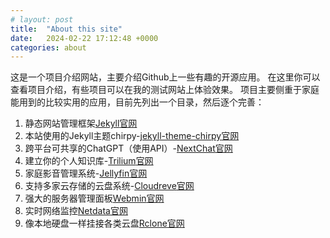 ```yaml
---
# layout: post
title:  "About this site"
date:   2024-02-22 17:12:48 +0000
categories: about
---
```

这是一个项目介绍网站，主要介绍Github上一些有趣的开源应用。
在这里你可以查看项目介绍，有些项目可以在我的测试网站上体验效果。
项目主要侧重于家庭能用到的比较实用的应用，目前先列出一个目录，然后逐个完善：
1. 静态网站管理框架[Jekyll](https://github.com/znhskzj/jekyll)[官网](https://jekyllrb.com)
2. 本站使用的Jekyll主题chirpy-[jekyll-theme-chirpy](https://github.com/znhskzj/jekyll-theme-chirpy)[官网](https://chirpy.cotes.page/)
3. 跨平台可共享的ChatGPT（使用API）-[NextChat](https://github.com/znhskzj/ChatGPT-Next-Web)[官网](https://ab.nextweb.fun)
4. 建立你的个人知识库-[Trilium](https://github.com/znhskzj/trilium)[官网](https://notes.zhurong.link)
5. 家庭影音管理系统-[Jellyfin](https://github.com/znhskzj/jellyfin)[官网](https://jellyfin.org)
6. 支持多家云存储的云盘系统-[Cloudreve](https://github.com/znhskzj/Cloudreve)[官网](https://cloudreve.org)
7. 强大的服务器管理面板[Webmin](https://github.com/znhskzj/webmin)[官网](https://www.webmin.com)
8. 实时网络监控[Netdata](https://github.com/znhskzj/netdata)[官网](https://www.netdata.cloud)
8. 像本地硬盘一样挂接各类云盘[Rclone](https://github.com/znhskzj/rclone)[官网](https://rclone.org)
